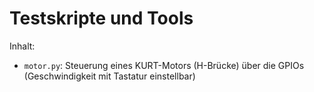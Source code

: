 # Testskripte und Tools

Inhalt:

* `motor.py`: Steuerung eines KURT-Motors (H-Brücke) über die GPIOs (Geschwindigkeit mit Tastatur einstellbar)
